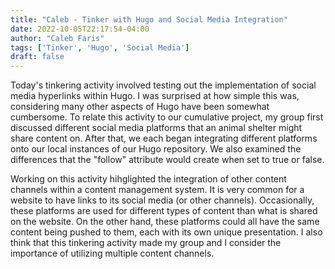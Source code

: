 ```yaml
---
title: "Caleb - Tinker with Hugo and Social Media Integration"
date: 2022-10-05T22:17:54-04:00
author: "Caleb Faris"
tags: ['Tinker', 'Hugo', 'Social Media']
draft: false
---
```


Today's tinkering activity involved testing out the implementation of social media hyperlinks within Hugo. I was surprised at how simple this was, considering many other aspects of Hugo have been somewhat cumbersome. To relate this activity to our cumulative project, my group first discussed different social media platforms that an animal shelter might share content on. After that, we each began integrating different platforms onto our local instances of our Hugo repository. We also examined the differences that the "follow" attribute would create when set to true or false. 

Working on this activity hihglighted the integration of other content channels within a content management system. It is very common for a website to have links to its social media (or other channels). Occasionally, these platforms are used for different types of content than what is shared on the website. On the other hand, these platforms could all have the same content being pushed to them, each with its own unique presentation. I also think that this tinkering activity made my group and I consider the importance of utilizing multiple content channels. 

